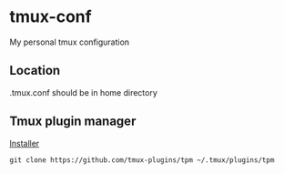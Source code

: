 # tmux-conf
My personal tmux configuration

## Location
.tmux.conf should be in home directory

## Tmux plugin manager

[Installer](https://github.com/tmux-plugins/tpm)

```git clone https://github.com/tmux-plugins/tpm ~/.tmux/plugins/tpm```

